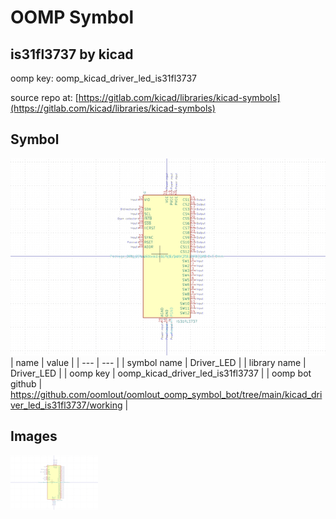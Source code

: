 # OOMP Symbol  
## is31fl3737  by kicad  
  
oomp key: oomp_kicad_driver_led_is31fl3737  
  
source repo at: [https://gitlab.com/kicad/libraries/kicad-symbols](https://gitlab.com/kicad/libraries/kicad-symbols)  
## Symbol  
  
[![working.png](working_600.png)](working.png)  
| name | value | 
| --- | --- | 
| symbol name | Driver_LED | 
| library name | Driver_LED | 
| oomp key | oomp_kicad_driver_led_is31fl3737 | 
| oomp bot github | https://github.com/oomlout/oomlout_oomp_symbol_bot/tree/main/kicad_driver_led_is31fl3737/working | 
## Images  
  
[![working.png](working_140.png)](working.png)  

